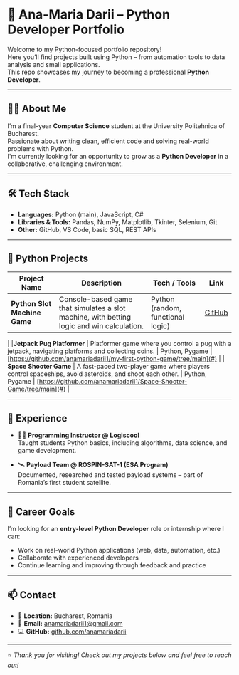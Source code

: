 # 🐍 Ana-Maria Darii – Python Developer Portfolio

Welcome to my Python-focused portfolio repository!  
Here you’ll find projects built using Python – from automation tools to data analysis and small applications.  
This repo showcases my journey to becoming a professional **Python Developer**.

---

## 👩‍🎓 About Me

I’m a final-year **Computer Science** student at the University Politehnica of Bucharest.  
Passionate about writing clean, efficient code and solving real-world problems with Python.  
I'm currently looking for an opportunity to grow as a **Python Developer** in a collaborative, challenging environment.

---

## 🛠️ Tech Stack

- **Languages:** Python (main), JavaScript, C#  
- **Libraries & Tools:** Pandas, NumPy, Matplotlib, Tkinter, Selenium, Git  
- **Other:** GitHub, VS Code, basic SQL, REST APIs

---

## 🐍 Python Projects

| Project Name           | Description                                                                 | Tech / Tools                  | Link           |
|------------------------|-----------------------------------------------------------------------------|-------------------------------|----------------|
| **Python Slot Machine Game** | Console-based game that simulates a slot machine, with betting logic and win calculation. | Python (random, functional logic) | [GitHub](https://github.com/anamariadarii/python-slot-machine) |
| 
|**Jetpack Pug Platformer** | Platformer game where you control a pug with a jetpack, navigating platforms and collecting coins. | Python, Pygame                   | [https://github.com/anamariadarii1/my-first-python-game/tree/main](#)                                   | 
| **Space Shooter Game**     | A fast-paced two-player game where players control spaceships, avoid asteroids, and shoot each other. | Python, Pygame                   | [https://github.com/anamariadarii1/Space-Shooter-Game/tree/main](#)                                   |


---

## 🚀 Experience

- 👩‍🏫 **Programming Instructor @ Logiscool**  
  Taught students Python basics, including algorithms, data science, and game development.

- 🛰️ **Payload Team @ ROSPIN-SAT-1 (ESA Program)**  
  Documented, researched and tested payload systems – part of Romania’s first student satellite.

---

## 🎯 Career Goals

I’m looking for an **entry-level Python Developer** role or internship where I can:
- Work on real-world Python applications (web, data, automation, etc.)
- Collaborate with experienced developers
- Continue learning and improving through feedback and practice

---

## 📫 Contact

- 📍 **Location:** Bucharest, Romania  
- 📧 **Email:** anamariadarii1@gmail.com   
- 💻 **GitHub:** [github.com/anamariadarii](#)

---

⭐ *Thank you for visiting! Check out my projects below and feel free to reach out!*
